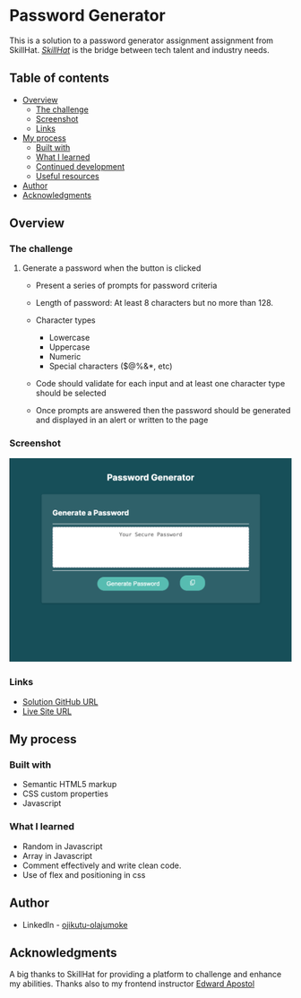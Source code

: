 # Password Generator

This is a solution to a password generator assignment assignment from SkillHat. _[SkillHat](https://skillhat.ca/)_ is the bridge between tech talent and industry needs.

## Table of contents

- [Overview](#overview)
  - [The challenge](#the-challenge)
  - [Screenshot](#screenshot)
  - [Links](#links)
- [My process](#my-process)
  - [Built with](#built-with)
  - [What I learned](#what-i-learned)
  - [Continued development](#continued-development)
  - [Useful resources](#useful-resources)
- [Author](#author)
- [Acknowledgments](#acknowledgments)

## Overview

### The challenge

1. Generate a password when the button is clicked

   - Present a series of prompts for password criteria
   - Length of password: At least 8 characters but no more than 128.
   - Character types

     - Lowercase
     - Uppercase
     - Numeric
     - Special characters ($@%&\*, etc)

   - Code should validate for each input and at least one character type should be selected
   - Once prompts are answered then the password should be generated and displayed in
     an alert or written to the page

### Screenshot

![1707596293648](image/README/1707596293648.png)

### Links

- [Solution GitHub URL](https://github.com/Abimbola-ai/password-generator)
- [Live Site URL](https://abimbola-ai.github.io/password-generator/ 'live site')

## My process

### Built with

- Semantic HTML5 markup
- CSS custom properties
- Javascript

### What I learned

- Random in Javascript
- Array in Javascript
- Comment effectively and write clean code.
- Use of flex and positioning in css

## Author

- LinkedIn - [ojikutu-olajumoke](https://www.https://www.linkedin.com/in/ojikutu-olajumoke/)

## Acknowledgments

A big thanks to SkillHat for providing a platform to challenge and enhance my abilities. Thanks also to my frontend instructor [Edward Apostol](https://www.linkedin.com/in/edwardapostol/ 'Instructor')
